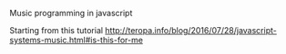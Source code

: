 
Music programming in javascript


Starting from this tutorial
http://teropa.info/blog/2016/07/28/javascript-systems-music.html#is-this-for-me